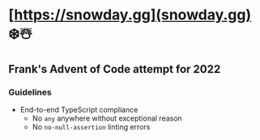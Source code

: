 # [https://snowday.gg](snowday.gg) ❄️☃️

## Frank's Advent of Code attempt for 2022

### Guidelines

* End-to-end TypeScript compliance
  * No `any` anywhere without exceptional reason
  * No `no-null-assertion` linting errors
  